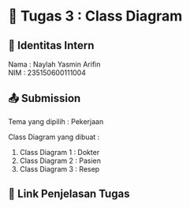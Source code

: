 # 📁 Tugas 3 : Class Diagram

## 👤 Identitas Intern
Nama : Naylah Yasmin Arifin             
NIM  : 235150600111004

## 📤 Submission

Tema yang dipilih : Pekerjaan

Class Diagram yang dibuat : 
1. Class Diagram 1 : Dokter
2. Class Diagram 2 : Pasien
3. Class Diagram 3 : Resep

## 🔗 Link Penjelasan Tugas

